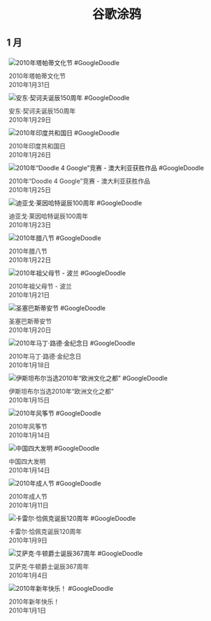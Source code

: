 
<h1 align="center"> 谷歌涂鸦 </h1>




## 1 月

<div class="image">


<img src="" alt="2010年塔帕蒂文化节 #GoogleDoodle" style="margin: 5px"/>
<div class="info" style="font-size: 14px; color:#333333; margin:5px"><div class="title">2010年塔帕蒂文化节</div><div class="date">2010年1月31日</div></div>

<img src="" alt="安东·契诃夫诞辰150周年 #GoogleDoodle" style="margin: 5px"/>
<div class="info" style="font-size: 14px; color:#333333; margin:5px"><div class="title">安东·契诃夫诞辰150周年</div><div class="date">2010年1月29日</div></div>

<img src="" alt="2010年印度共和国日 #GoogleDoodle" style="margin: 5px"/>
<div class="info" style="font-size: 14px; color:#333333; margin:5px"><div class="title">2010年印度共和国日</div><div class="date">2010年1月26日</div></div>

<img src="" alt="2010年“Doodle 4 Google”竞赛 - 澳大利亚获胜作品 #GoogleDoodle" style="margin: 5px"/>
<div class="info" style="font-size: 14px; color:#333333; margin:5px"><div class="title">2010年“Doodle 4 Google”竞赛 - 澳大利亚获胜作品</div><div class="date">2010年1月25日</div></div>

<img src="" alt="迪亚戈·莱因哈特诞辰100周年 #GoogleDoodle" style="margin: 5px"/>
<div class="info" style="font-size: 14px; color:#333333; margin:5px"><div class="title">迪亚戈·莱因哈特诞辰100周年</div><div class="date">2010年1月23日</div></div>

<img src="" alt="2010年腊八节 #GoogleDoodle" style="margin: 5px"/>
<div class="info" style="font-size: 14px; color:#333333; margin:5px"><div class="title">2010年腊八节</div><div class="date">2010年1月22日</div></div>

<img src="" alt="2010年祖父母节 - 波兰 #GoogleDoodle" style="margin: 5px"/>
<div class="info" style="font-size: 14px; color:#333333; margin:5px"><div class="title">2010年祖父母节 - 波兰</div><div class="date">2010年1月21日</div></div>

<img src="" alt="圣塞巴斯蒂安节 #GoogleDoodle" style="margin: 5px"/>
<div class="info" style="font-size: 14px; color:#333333; margin:5px"><div class="title">圣塞巴斯蒂安节</div><div class="date">2010年1月20日</div></div>

<img src="" alt="2010年马丁·路德·金纪念日 #GoogleDoodle" style="margin: 5px"/>
<div class="info" style="font-size: 14px; color:#333333; margin:5px"><div class="title">2010年马丁·路德·金纪念日</div><div class="date">2010年1月18日</div></div>

<img src="" alt="伊斯坦布尔当选2010年“欧洲文化之都” #GoogleDoodle" style="margin: 5px"/>
<div class="info" style="font-size: 14px; color:#333333; margin:5px"><div class="title">伊斯坦布尔当选2010年“欧洲文化之都”</div><div class="date">2010年1月15日</div></div>

<img src="" alt="2010年风筝节 #GoogleDoodle" style="margin: 5px"/>
<div class="info" style="font-size: 14px; color:#333333; margin:5px"><div class="title">2010年风筝节</div><div class="date">2010年1月14日</div></div>

<img src="" alt="中国四大发明 #GoogleDoodle" style="margin: 5px"/>
<div class="info" style="font-size: 14px; color:#333333; margin:5px"><div class="title">中国四大发明</div><div class="date">2010年1月14日</div></div>

<img src="" alt="2010年成人节 #GoogleDoodle" style="margin: 5px"/>
<div class="info" style="font-size: 14px; color:#333333; margin:5px"><div class="title">2010年成人节</div><div class="date">2010年1月11日</div></div>

<img src="" alt="卡雷尔·恰佩克诞辰120周年 #GoogleDoodle" style="margin: 5px"/>
<div class="info" style="font-size: 14px; color:#333333; margin:5px"><div class="title">卡雷尔·恰佩克诞辰120周年</div><div class="date">2010年1月9日</div></div>

<img src="" alt="艾萨克·牛顿爵士诞辰367周年 #GoogleDoodle" style="margin: 5px"/>
<div class="info" style="font-size: 14px; color:#333333; margin:5px"><div class="title">艾萨克·牛顿爵士诞辰367周年</div><div class="date">2010年1月4日</div></div>

<img src="" alt="2010年新年快乐！ #GoogleDoodle" style="margin: 5px"/>
<div class="info" style="font-size: 14px; color:#333333; margin:5px"><div class="title">2010年新年快乐！</div><div class="date">2010年1月1日</div></div>

</div>








